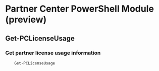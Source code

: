# Partner Center PowerShell Module (preview) #

## Get-PCLicenseUsage ##

### Get partner license usage information ###

```powershell
    Get-PCLicenseUsage
```

